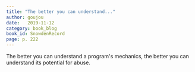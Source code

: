 ```yaml
---
title: "The better you can understand..."
author: goujou
date:   2019-11-12
category: book_blog
book_id: SnowdenRecord
page: p. 222
---
```

The better you can understand a program's mechanics, the better you can understand its potential for abuse.
